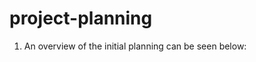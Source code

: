 # project-planning

1. An overview of the initial planning can be seen below:

[logo]: https://github.com/rohitmishr1484/ClimateAI-CAELI/blob/Task-1-Project-Plan/image/project-planning/project_plan_ClimateAI.png "Initial Plan"
 